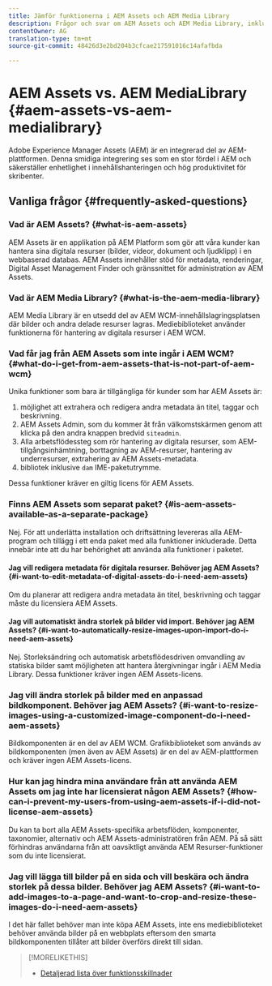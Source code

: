 ```yaml
---
title: Jämför funktionerna i AEM Assets och AEM Media Library
description: Frågor och svar om AEM Assets och AEM Media Library, inklusive skillnaderna.
contentOwner: AG
translation-type: tm+mt
source-git-commit: 48426d3e2bd204b3cfcae217591016c14afafbda

---
```



# AEM Assets vs. AEM MediaLibrary {#aem-assets-vs-aem-medialibrary}

Adobe Experience Manager Assets (AEM) är en integrerad del av AEM-plattformen. Denna smidiga integrering ses som en stor fördel i AEM och säkerställer enhetlighet i innehållshanteringen och hög produktivitet för skribenter.

## Vanliga frågor {#frequently-asked-questions}

### Vad är AEM Assets? {#what-is-aem-assets}

AEM Assets är en applikation på AEM Platform som gör att våra kunder kan hantera sina digitala resurser (bilder, videor, dokument och ljudklipp) i en webbaserad databas. AEM Assets innehåller stöd för metadata, renderingar, Digital Asset Management Finder och gränssnittet för administration av AEM Assets.

### Vad är AEM Media Library? {#what-is-the-aem-media-library}

AEM Media Library är en utsedd del av AEM WCM-innehållslagringsplatsen där bilder och andra delade resurser lagras. Mediebiblioteket använder funktionerna för hantering av digitala resurser i AEM WCM.

### Vad får jag från AEM Assets som inte ingår i AEM WCM? {#what-do-i-get-from-aem-assets-that-is-not-part-of-aem-wcm}

Unika funktioner som bara är tillgängliga för kunder som har AEM Assets är:

1. möjlighet att extrahera och redigera andra metadata än titel, taggar och beskrivning.
1. AEM Assets Admin, som du kommer åt från välkomstskärmen genom att klicka på den andra knappen bredvid `siteadmin`.
1. Alla arbetsflödessteg som rör hantering av digitala resurser, som AEM-tillgångsinhämtning, borttagning av AEM-resurser, hantering av underresurser, extrahering av AEM Assets-metadata.
1. bibliotek inklusive `dam` IME-paketutrymme.

Dessa funktioner kräver en giltig licens för AEM Assets.

### Finns AEM Assets som separat paket? {#is-aem-assets-available-as-a-separate-package}

Nej. För att underlätta installation och driftsättning levereras alla AEM-program och tillägg i ett enda paket med alla funktioner inkluderade. Detta innebär inte att du har behörighet att använda alla funktioner i paketet.

#### Jag vill redigera metadata för digitala resurser. Behöver jag AEM Assets? {#i-want-to-edit-metadata-of-digital-assets-do-i-need-aem-assets}

Om du planerar att redigera andra metadata än titel, beskrivning och taggar måste du licensiera AEM Assets.

#### Jag vill automatiskt ändra storlek på bilder vid import. Behöver jag AEM Assets? {#i-want-to-automatically-resize-images-upon-import-do-i-need-aem-assets}

Nej. Storleksändring och automatisk arbetsflödesdriven omvandling av statiska bilder samt möjligheten att hantera återgivningar ingår i AEM Media Library. Dessa funktioner kräver ingen AEM Assets-licens.

### Jag vill ändra storlek på bilder med en anpassad bildkomponent. Behöver jag AEM Assets? {#i-want-to-resize-images-using-a-customized-image-component-do-i-need-aem-assets}

Bildkomponenten är en del av AEM WCM. Grafikbiblioteket som används av bildkomponenten (men även av AEM Assets) är en del av AEM-plattformen och kräver ingen AEM Assets-licens.

### Hur kan jag hindra mina användare från att använda AEM Assets om jag inte har licensierat någon AEM Assets? {#how-can-i-prevent-my-users-from-using-aem-assets-if-i-did-not-license-aem-assets}

Du kan ta bort alla AEM Assets-specifika arbetsflöden, komponenter, taxonomier, alternativ och AEM Assets-administratören från AEM. På så sätt förhindras användarna från att oavsiktligt använda AEM Resurser-funktioner som du inte licensierat.

### Jag vill lägga till bilder på en sida och vill beskära och ändra storlek på dessa bilder. Behöver jag AEM Assets? {#i-want-to-add-images-to-a-page-and-want-to-crop-and-resize-these-images-do-i-need-aem-assets}

I det här fallet behöver man inte köpa AEM Assets, inte ens mediebiblioteket behöver använda bilder på en webbplats eftersom den smarta bildkomponenten tillåter att bilder överförs direkt till sidan.

>[!MORELIKETHIS]
>
>* [Detaljerad lista över funktionsskillnader](https://docs.adobe.com/content/help/en/experience-manager-65/assets/administer/medialibrary.html#listoffeatures)

